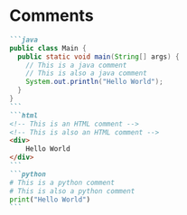 # Comments

````md magic-move {lines: true}
```java
public class Main {
  public static void main(String[] args) {
    // This is a java comment
    // This is also a java comment
    System.out.println("Hello World");
  }
}
```
```html
<!-- This is an HTML comment -->
<!-- This is also an HTML comment -->
<div>
    Hello World
</div>
```
```python
# This is a python comment
# This is also a python comment
print("Hello World")
```
````
